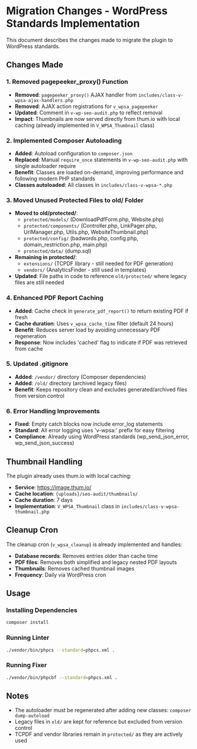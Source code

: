 # Migration Changes - WordPress Standards Implementation

This document describes the changes made to migrate the plugin to WordPress standards.

## Changes Made

### 1. Removed pagepeeker_proxy() Function
- **Removed**: `pagepeeker_proxy()` AJAX handler from `includes/class-v-wpsa-ajax-handlers.php`
- **Removed**: AJAX action registrations for `v_wpsa_pagepeeker`
- **Updated**: Comment in `v-wp-seo-audit.php` to reflect removal
- **Impact**: Thumbnails are now served directly from thum.io with local caching (already implemented in `V_WPSA_Thumbnail` class)

### 2. Implemented Composer Autoloading
- **Added**: Autoload configuration to `composer.json`
- **Replaced**: Manual `require_once` statements in `v-wp-seo-audit.php` with single autoloader require
- **Benefit**: Classes are loaded on-demand, improving performance and following modern PHP standards
- **Classes autoloaded**: All classes in `includes/class-v-wpsa-*.php`

### 3. Moved Unused Protected Files to old/ Folder
- **Moved to old/protected/**:
  - `protected/models/` (DownloadPdfForm.php, Website.php)
  - `protected/components/` (Controller.php, LinkPager.php, UrlManager.php, Utils.php, WebsiteThumbnail.php)
  - `protected/config/` (badwords.php, config.php, domain_restriction.php, main.php)
  - `protected/data/` (dump.sql)
- **Remaining in protected/**: 
  - `extensions/` (TCPDF library - still needed for PDF generation)
  - `vendors/` (AnalyticsFinder - still used in templates)
- **Updated**: File paths in code to reference `old/protected/` where legacy files are still needed

### 4. Enhanced PDF Report Caching
- **Added**: Cache check in `generate_pdf_report()` to return existing PDF if fresh
- **Cache duration**: Uses `v_wpsa_cache_time` filter (default 24 hours)
- **Benefit**: Reduces server load by avoiding unnecessary PDF regeneration
- **Response**: Now includes 'cached' flag to indicate if PDF was retrieved from cache

### 5. Updated .gitignore
- **Added**: `/vendor/` directory (Composer dependencies)
- **Added**: `/old/` directory (archived legacy files)
- **Benefit**: Keeps repository clean and excludes generated/archived files from version control

### 6. Error Handling Improvements
- **Fixed**: Empty catch blocks now include error_log statements
- **Standard**: All error logging uses 'v-wpsa:' prefix for easy filtering
- **Compliance**: Already using WordPress standards (wp_send_json_error, wp_send_json_success)

## Thumbnail Handling

The plugin already uses thum.io with local caching:
- **Service**: https://image.thum.io/
- **Cache location**: `{uploads}/seo-audit/thumbnails/`
- **Cache duration**: 7 days
- **Implementation**: `V_WPSA_Thumbnail` class in `includes/class-v-wpsa-thumbnail.php`

## Cleanup Cron

The cleanup cron (`v_wpsa_cleanup`) is already implemented and handles:
- **Database records**: Removes entries older than cache time
- **PDF files**: Removes both simplified and legacy nested PDF layouts
- **Thumbnails**: Removes cached thumbnail images
- **Frequency**: Daily via WordPress cron

## Usage

### Installing Dependencies
```bash
composer install
```

### Running Linter
```bash
./vendor/bin/phpcs --standard=phpcs.xml .
```

### Running Fixer
```bash
./vendor/bin/phpcbf --standard=phpcs.xml .
```

## Notes

- The autoloader must be regenerated after adding new classes: `composer dump-autoload`
- Legacy files in `old/` are kept for reference but excluded from version control
- TCPDF and vendor libraries remain in `protected/` as they are actively used
